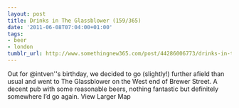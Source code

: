 ```yaml
---
layout: post
title: Drinks in The Glassblower (159/365)
date: '2011-06-08T07:04:00+01:00'
tags:
- beer
- london
tumblr_url: http://www.somethingnew365.com/post/44286006773/drinks-in-the-glassblower-159365
---
```

Out for @intven''s birthday, we decided to go (slightly!) further afield than usual and went to The Glassblower on the West end of Brewer Street.
A decent pub with some reasonable beers, nothing fantastic but definitely somewhere I’d go again.
View Larger Map
